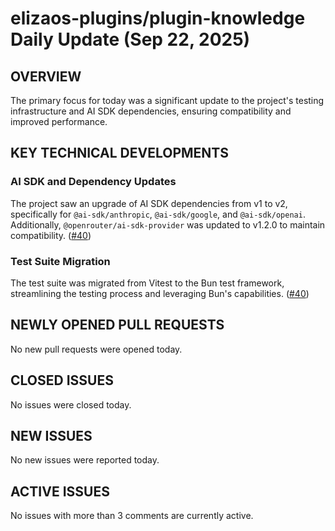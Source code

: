 # elizaos-plugins/plugin-knowledge Daily Update (Sep 22, 2025)
## OVERVIEW 
The primary focus for today was a significant update to the project's testing infrastructure and AI SDK dependencies, ensuring compatibility and improved performance.

## KEY TECHNICAL DEVELOPMENTS

### AI SDK and Dependency Updates
The project saw an upgrade of AI SDK dependencies from v1 to v2, specifically for `@ai-sdk/anthropic`, `@ai-sdk/google`, and `@ai-sdk/openai`. Additionally, `@openrouter/ai-sdk-provider` was updated to v1.2.0 to maintain compatibility. ([#40](https://github.com/elizaos-plugins/plugin-knowledge/pull/40))

### Test Suite Migration
The test suite was migrated from Vitest to the Bun test framework, streamlining the testing process and leveraging Bun's capabilities. ([#40](https://github.com/elizaos-plugins/plugin-knowledge/pull/40))

## NEWLY OPENED PULL REQUESTS
No new pull requests were opened today.

## CLOSED ISSUES
No issues were closed today.

## NEW ISSUES
No new issues were reported today.

## ACTIVE ISSUES
No issues with more than 3 comments are currently active.
